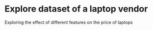 # Explore dataset of a laptop vendor
 Exploring the effect of different features on the price of laptops
